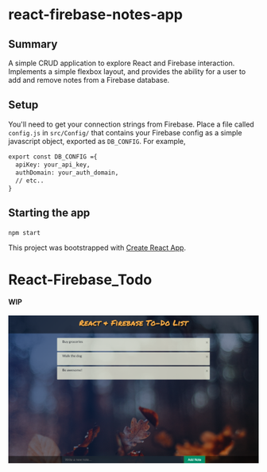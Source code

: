 # react-firebase-notes-app
## Summary
A simple CRUD application to explore React and Firebase interaction. Implements a simple flexbox layout, and provides the ability for a user to add and remove notes from a Firebase database.

## Setup
You'll need to get your connection strings from Firebase. Place a file called `config.js` in `src/Config/` that contains your Firebase config as a simple javascript object, exported as `DB_CONFIG`. For example,

```
export const DB_CONFIG ={
  apiKey: your_api_key,
  authDomain: your_auth_domain,
  // etc..
}
```

## Starting the app
`npm start`


This project was bootstrapped with [Create React App](https://github.com/facebookincubator/create-react-app).

# React-Firebase_Todo
#### WIP

![alt text](https://raw.githubusercontent.com/vale-c/React-Firebase_TodoApp/master/screen-1.png)



